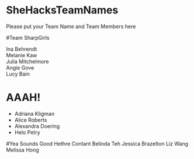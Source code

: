SheHacksTeamNames
=================

Please put your Team Name and Team Members here

#Team SharpGirls

Ina Behrendt<br>
Melanie Kaw<br>
Julia Mitchelmore<br>
Angie Gove<br>
Lucy Bain

# AAAH!
* Adriana Kligman
* Alice Roberts
* Alexandra Doering
* Helo Petry

#Yea Sounds Good
Hethre Contant
Belinda Teh
Jessica Brazelton
Liz Wang
Melissa Hong

